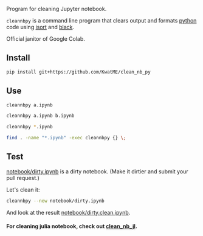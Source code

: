 Program for cleaning Jupyter notebook.

`cleannbpy` is a command line program that clears output and formats [python](https://www.python.org) code using [isort](https://github.com/timothycrosley/isort) and [black](https://github.com/ambv/black).

Official janitor of Google Colab.

## Install

```sh
pip install git+https://github.com/KwatME/clean_nb_py
```

## Use

```sh
cleannbpy a.ipynb
```

```sh
cleannbpy a.ipynb b.ipynb
```

```sh
cleannbpy *.ipynb
```

```sh
find . -name "*.ipynb" -exec cleannbpy {} \;
```

## Test

[notebook/dirty.ipynb](notebook/dirty.ipynb) is a dirty notebook.
(Make it dirtier and submit your pull request.)

Let's clean it:

```sh
cleannbpy --new notebook/dirty.ipynb
```

And look at the result [notebook/dirty.clean.ipynb](notebook/dirty.clean.ipynb).

#### For cleaning julia notebook, check out [clean_nb_jl](https://github.com/KwatME/clean_nb_jl).

